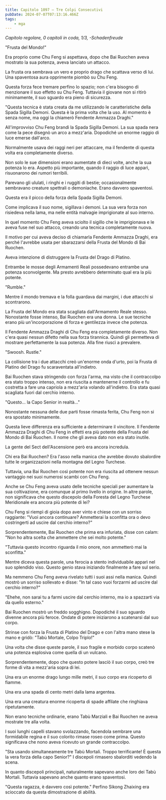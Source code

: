 ```yaml
---
title: Capitolo 1097 – Tre Colpi Consecutivi
pubDate: 2024-07-07T07:13:16.466Z
tags:
    - mga
---
```



<em>Capitolo regolare,
0 capitoli in coda, 1/3,
-Schadenfreude</em>


"Frusta del Mondo!"


Era proprio come Chu Feng si aspettava, dopo che Bai Ruochen aveva mostrato la sua potenza, aveva lanciato un attacco.


La frusta ora sembrava un vero e proprio drago che scattava verso di lui. Una spaventosa aura opprimente piombò su Chu Feng.


Questa forza fece tremare perfino lo spazio; non c'era bisogno di menzionare il suo effetto su Chu Feng. Tuttavia il giovane non si ritirò minimamente, il suo sguardo era pieno di sicurezza.


"Questa tecnica è stata creata da me utilizzando le caratteristiche della Spada Sigilla Demoni. Questa è la prima volta che la uso. Al momento è senza nome, ma oggi la chiamerò Fendente Ammazza Draghi."


All'improvviso Chu Feng brandì la Spada Sigilla Demoni. La sua spada nera come la pece disegnò un arco a mezz'aria. Dopodiché un enorme raggio di luce emerse dall'arco.


Normalmente usava dei raggi neri per attaccare, ma il fendente di questa volta era completamente diverso.


Non solo le sue dimensioni erano aumentate di dieci volte, anche la sua potenza lo era. Aspetto più importante, quando il raggio di luce apparì, risuonarono dei rumori terribili.


Parevano gli ululati, i ringhi e i ruggiti di bestie; occasionalmente sembravano creature spettrali o demoniache. Erano davvero spaventosi.


Questa era il picco della forza della Spada Sigilla Demoni.


Come implicava il suo nome, sigillava i demoni. La sua vera forza non risiedeva nella lama, ma nelle entità malvagie imprigionate al suo interno.


In quel momento Chu Feng aveva sciolto il sigillo che le imprigionava e le aveva fuse nel suo attacco, creando una tecnica completamente nuova.


Il motivo per cui aveva deciso di chiamarla Fendente Ammazza Draghi, era perché l'avrebbe usata per sbarazzarsi della Frusta del Mondo di Bai Ruochen.


Aveva intenzione di distruggere la Frusta del Drago di Platino.


Entrambe le mosse degli Armamenti Reali possedevano entrambe una potenza sconvolgente. Ma presto avrebbero determinato qual era la più potente.


"Rumble."


Mentre il mondo tremava e la folla guardava dai margini, i due attacchi si scontrarono.


La Frusta del Mondo era stata scagliata dall'Armamento Reale stesso. Nonostante fosse intenso, Bai Ruochen era una donna. Le sue tecniche erano più un'incorporazione di forza e gentilezza invece che potenza.


Il Fendente Ammazza Draghi di Chu Feng era completamente diverso. Non c'era quasi nessun difetto nella sua forza tirannica. Quindi gli permetteva di mostrare perfettamente la sua potenza. Alla fine riuscì a prevalere.


"Swoosh. Rustle."


La collisione tra i due attacchi creò un'enorme onda d'urto, poi la Frusta di Platino del Drago fu scaraventata all'indietro.


Bai Ruochen stava stringendo con forza l'arma, ma visto che il contraccolpo era stato troppo intenso, non era riuscita a mantenerne il controllo e fu costretta a fare una capriola a mezz'aria volando all'indietro. Era stata quasi scagliata fuori dal cerchio interno.


"Questo... la Capo Senior in realtà..."


Nonostante nessuna delle due parti fosse rimasta ferita, Chu Feng non si era spostato minimamente.


Questa lieve differenza era sufficiente a determinare il vincitore. Il Fendente Ammazza Draghi di Chu Feng in effetti era più potente della Frusta del Mondo di Bai Ruochen. Il nome che gli aveva dato non era stato inutile.


La gente del Sect dell'Ascensione però era ancora incredula.


Chi era Bai Ruochen? Era l'asso nella manica che avrebbe dovuto sbalordire tutte le organizzazioni nella montagna del Legno Turchese.


Tuttavia, una Bai Ruochen così potente non era riuscita ad ottenere nessun vantaggio nei suoi numerosi scambi con Chu Feng.


Anche se Chu Feng aveva usato delle tecniche speciali per aumentare la sua coltivazione, era comunque al primo livello in origine. In altre parole, non significava che questo discepolo della Foresta del Legno Turchese Meridionale era ancora più potente di lei?


Chu Feng si riempì di gioia dopo aver vinto e chiese con un sorriso raggiante: "Vuoi ancora continuare? Ammetterai la sconfitta ora o devo costringerti ad uscire dal cerchio interno?"


Sorprendentemente, Bai Ruochen che prima era infuriata, disse con calam: "Non ho altra scelta che ammettere che sei molto potente."


"Tuttavia questo incontro riguarda il mio onore, non ammetterò mai la sconfitta."


Mentre diceva questa parole, una ferocia a stento individuabile apparì nel suo splendido viso. Questo genio stava iniziando finalmente a fare sul serio.


Ma nemmeno Chu Feng aveva rivelato tutti i suoi assi nella manica. Quindi mostrò un sorriso sollevato e disse: "In tal caso vuoi forzarmi ad uscire dal cerchio interno?"


"Ehehe, non sarai tu a farmi uscire dal cerchio interno, ma io a spazzarti via da quello esterno."


Bai Ruochen mostrò un freddo sogghigno. Dopodiché il suo sguardo divenne ancora più feroce. Ondate di potere iniziarono a scatenarsi dal suo corpo.


Strinse con forza la Frusta di Platino del Drago e con l'altra mano stese la mano e gridò: "Tabù Mortale, Colpo Triplo!"


Una volta che disse queste parole, il suo fragile e morbido corpo scatenò una potenza esplosiva come quella di un vulcano.


Sorprendentemente, dopo che questo potere lasciò il suo corpo, creò tre forme di vita a mezz'aria sopra di lei.


Una era un enorme drago lungo mille metri, il suo corpo era ricoperto di fiamme.


Una era una spada di cento metri dalla lama argentea.


Una era una creatura enorme ricoperta di spade affilate che ringhiava ripetutamente.


Non erano tecniche ordinarie, erano Tabù Marziali e Bai Ruochen ne aveva mostrate tre alla volta.


I suoi lunghi capelli stavano svolazzando, facendola sembrare una formidabile regina e il suo colorito rimase roseo come prima. Questo significava che nono aveva ricevuto un grande contraccolpo.


"Sta usando simultaneamente tre Tabù Mortali. Troppo terrificante! È questa la vera forza della capo Senior?" I discepoli rimasero sbalorditi vedendo la scena.


In quanto discepoli principali, naturalmente sapevano anche loro dei Tabù Mortali. Tuttavia sapevano anche quanto erano spaventosi.


"Questa ragazza, è davvero così potente." Perfino Sikong Zhaixing era scioccato da questa dimostrazione di abilità.
                                


                                



